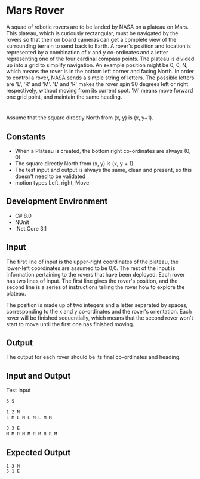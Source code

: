 # Mars Rover

A squad of robotic rovers are to be landed by NASA on a plateau on Mars. This plateau, which is curiously rectangular, must be navigated by the rovers so that their on board cameras can get a complete view of the surrounding terrain to send back to Earth.
A rover's position and location is represented by a combination of x and y co-ordinates and a letter representing one of the four cardinal compass points. The plateau is divided up into a grid to simplify navigation. An example position might be 0, 0, N, which means the rover is in the bottom left corner and facing North.
In order to control a rover, NASA sends a simple string of letters. The possible letters are 'L', 'R' and 'M'. 'L' and 'R' makes the rover spin 90 degrees left or right respectively, without moving from its current spot. 'M' means move forward one grid point, and maintain the same heading.
#
Assume that the square directly North from (x, y) is (x, y+1).


## Constants
- When a Plateau is created, the bottom right co-ordinates are always (0, 0)
- The square directly North from (x, y) is (x, y + 1)
- The test input and output is always the same, clean and present, so this doesn't need to be validated
- motion types Left, right, Move

## Development Environment
* C# 8.0
* NUnit
* .Net Core 3.1

## Input

The first line of input is the upper-right coordinates of the plateau, the lower-left coordinates are assumed to be 0,0.
The rest of the input is information pertaining to the rovers that have been deployed. Each rover has two lines of input. The first line gives the rover's position, and the second line is a series of instructions telling the rover how to explore the plateau.

The position is made up of two integers and a letter separated by spaces, corresponding to the x and y co-ordinates and the rover's orientation.
Each rover will be finished sequentially, which means that the second rover won't start to move until the first one has finished moving.

## Output
 The output for each rover should be its final co-ordinates and heading.


## Input and Output

Test Input

```bash
5 5
```

```bash
1 2 N
L M L M L M L M M
```
```bash
3 3 E
M M R M M R M R R M
```


## Expected Output

```
1 3 N 
5 1 E
```

